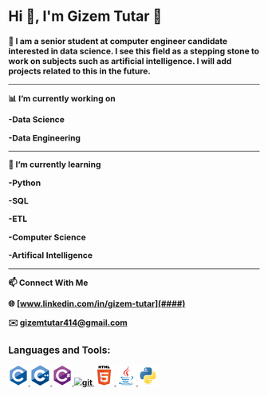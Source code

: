 <h1 align=>Hi 👋, I'm Gizem Tutar 🌟</h1>
<h3 align=">I am computer engineering student at Sakarya University.</h3>
<div class="detail__preview detail__preview--vector">
		<div class="detail__gallery detail__gallery--vector alignc">
			<div class="row">
		

🚀 I am a senior student at computer engineer candidate interested in data science. I see this field as a stepping stone to work on subjects such as artificial intelligence. I will add projects related to this in the future.

---

📊 I’m currently working on 

-**Data Science**

-**Data Engineering**

---

🌱 I’m currently learning 

-**Python**

-**SQL**

-**ETL**

-**Computer Science**

-**Artifical Intelligence**

---

📫 Connect With Me

🌐 [www.linkedin.com/in/gizem-tutar](####)  

✉️ [gizemtutar414@gmail.com](##)


<h3 align="left">Languages and Tools:</h3>
<p align="left"> <a href="https://www.cprogramming.com/" target="_blank" rel="noreferrer"> <img src="https://raw.githubusercontent.com/devicons/devicon/master/icons/c/c-original.svg" alt="c" width="40" height="40"/> </a> <a href="https://www.w3schools.com/cpp/" target="_blank" rel="noreferrer"> <img src="https://raw.githubusercontent.com/devicons/devicon/master/icons/cplusplus/cplusplus-original.svg" alt="cplusplus" width="40" height="40"/> </a> <a href="https://www.w3schools.com/cs/" target="_blank" rel="noreferrer"> <img src="https://raw.githubusercontent.com/devicons/devicon/master/icons/csharp/csharp-original.svg" alt="csharp" width="40" height="40"/> </a> </a> <a href="https://git-scm.com/" target="_blank" rel="noreferrer"> <img src="https://www.vectorlogo.zone/logos/git-scm/git-scm-icon.svg" alt="git" width="40" height="40"/> </a> <a href="https://www.w3.org/html/" target="_blank" rel="noreferrer"> <img src="https://raw.githubusercontent.com/devicons/devicon/master/icons/html5/html5-original-wordmark.svg" alt="html5" width="40" height="40"/>  </a> <a href="https://developer.mozilla.org/en-US/docs/Web/Java" target="_blank" rel="noreferrer"> <img src="https://raw.githubusercontent.com/devicons/devicon/master/icons/java/java-original.svg" alt="java" width="40" height="40"/> <a href="https://www.python.org" target="_blank" rel="noreferrer"> <img src="https://raw.githubusercontent.com/devicons/devicon/master/icons/python/python-original.svg" alt="python" width="40" height="40"/> </a> 

